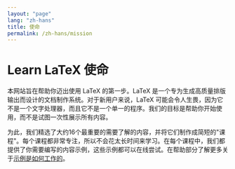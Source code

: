 ```yaml
---
layout: "page"
lang: "zh-hans"
title: 使命
permalink: /zh-hans/mission
---
```


# Learn LaTeX 使命

本网站旨在帮助你迈出使用 LaTeX 的第一步。LaTeX 是一个专为生成高质量排版输出而设计的文档制作系统。对于新用户来说，LaTeX 可能会令人生畏，因为它不是一个文字处理器，而且它不是一个单一的程序。我们的目标是帮助你开始使用，而不是试图一次性展示所有内容。

为此，我们精选了大约16个最重要的需要了解的内容，并将它们制作成简短的"课程"。每个课程都非常专注，所以不会花太长时间来学习。在每个课程中，我们都提供了你需要编写的内容示例，这些示例都可以在线尝试。在帮助部分了解更多关于[示例是如何工作的](./help#examples)。
